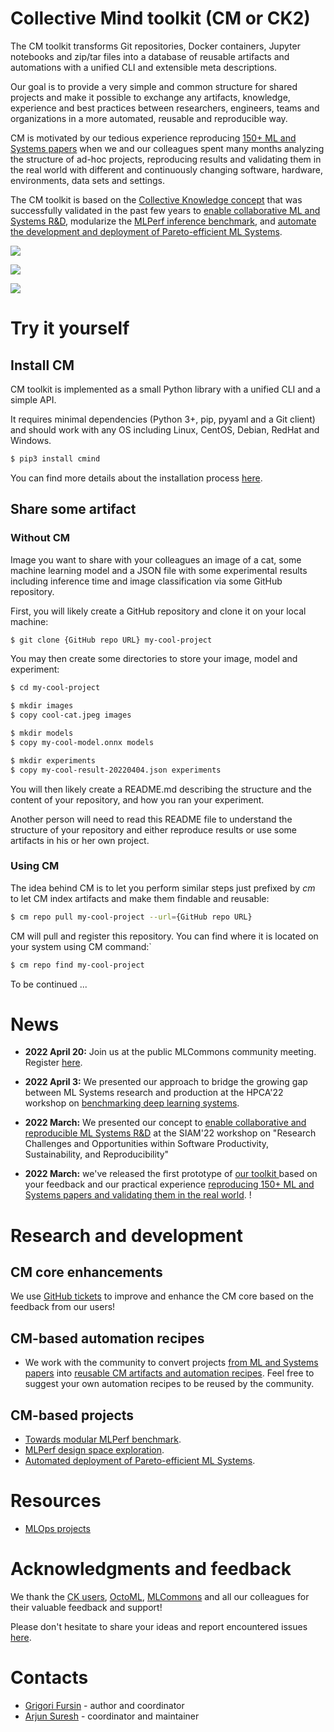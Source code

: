 # Collective Mind toolkit (CM or CK2)

The CM toolkit transforms Git repositories, Docker containers, Jupyter notebooks and zip/tar files
into a database of reusable artifacts and automations with a unified CLI and extensible meta descriptions.

Our goal is to provide a very simple and common structure for shared projects
and make it possible to exchange any artifacts, knowledge, experience and best practices 
between researchers, engineers, teams and organizations 
in a more automated, reusable and reproducible way.

CM is motivated by our tedious experience reproducing [150+ ML and Systems papers](https://www.youtube.com/watch?v=7zpeIVwICa4)
when we and our colleagues spent many months analyzing the structure of ad-hoc projects, reproducing results
and validating them in the real world with different and continuously changing software, hardware, environments, 
data sets and settings.

The CM toolkit is based on the [Collective Knowledge concept](https://arxiv.org/abs/2011.01149)
that was successfully validated in the past few years to [enable collaborative ML and Systems R&D](https://cKnowledge.org/partners.html),
modularize the [MLPerf inference benchmark](https://github.com/mlcommons/ck/tree/master/docs/mlperf-automation),
and [automate the development and deployment of Pareto-efficient ML Systems](https://www.youtube.com/watch?v=1ldgVZ64hEI).


![](https://cKnowledge.org/images/cm-gap-beween-mlsys-research-and-production.png?id=1)

![](https://cKnowledge.org/images/cm-gap-beween-mlsys-research-and-production2.png?id=1)

![](https://cKnowledge.org/images/cm-gap-beween-mlsys-research-and-production3.png)

# Try it yourself

## Install CM

CM toolkit is implemented as a small Python library with a unified CLI and a simple API.

It requires minimal dependencies (Python 3+, pip, pyyaml and a Git client) 
and should work with any OS including Linux, CentOS, Debian, RedHat and Windows.

```bash
$ pip3 install cmind
```

You can find more details about the installation process [here](docs/installation.md).

## Share some artifact 

### Without CM

Image you want to share with your colleagues an image of a cat, some machine learning model
and a JSON file with some experimental results including inference time and image classification
via some GitHub repository.

First, you will likely create a GitHub repository and clone it on your local machine:

```bash
$ git clone {GitHub repo URL} my-cool-project
```
 
You may then create some directories to store your image, model and experiment:

```bash
$ cd my-cool-project

$ mkdir images
$ copy cool-cat.jpeg images

$ mkdir models
$ copy my-cool-model.onnx models

$ mkdir experiments
$ copy my-cool-result-20220404.json experiments
```

You will then likely create a README.md describing the structure 
and the content of your repository,
and how you ran your experiment.

Another person will need to read this README file to understand the structure
of your repository and either reproduce results or use some artifacts
in his or her own project.

### Using CM

The idea behind CM is to let you perform similar steps just prefixed by *cm* 
to let CM index artifacts and make them findable and reusable:

```bash
$ cm repo pull my-cool-project --url={GitHub repo URL} 
```

CM will pull and register this repository. You can find where it is located on your system using CM command:`
```bash
$ cm repo find my-cool-project
```


To be continued ...





# News

* **2022 April 20:** Join us at the public MLCommons community meeting. Register [here](https://docs.google.com/spreadsheets/d/1bb7qWgWM-6gop1Mwjm4u8LZtC7uqbee8C30DHipkkms/edit#gid=533252977).

* **2022 April 3:** We presented our approach to bridge the growing gap between ML Systems research and production 
  at the HPCA'22 workshop on [benchmarking deep learning systems](https://sites.google.com/g.harvard.edu/mlperf-bench-hpca22/home).

* **2022 March:** We presented our concept to [enable collaborative and reproducible ML Systems R&D](https://meetings.siam.org/sess/dsp_programsess.cfm?SESSIONCODE=73126) 
  at the SIAM'22 workshop on "Research Challenges and Opportunities within Software Productivity, Sustainability, and Reproducibility"

* **2022 March:** we've released the first prototype of [our toolkit ](https://github.com/mlcommons/ck/tree/master/ck2)
  based on your feedback and our practical experience [reproducing 150+ ML and Systems papers and validating them in the real world](https://www.youtube.com/watch?v=7zpeIVwICa4).
! 


# Research and development

## CM core enhancements

We use [GitHub tickets](https://github.com/mlcommons/ck/issues) 
to improve and enhance the CM core based on the feedback from our users!

## CM-based automation recipes

* We work with the community to convert projects [from ML and Systems papers](https://cTuning.org/ae) 
  into [reusable CM artifacts and automation recipes](docs/reusable-components.md). 
  Feel free to suggest your own automation recipes to be reused by the community.

## CM-based projects

* [Towards modular MLPerf benchmark](docs/projects/modular-mlperf.md).
* [MLPerf design space exploration](docs/projects/mlperf-dse.md).
* [Automated deployment of Pareto-efficient ML Systems](docs/projects/production-deployment.md).

# Resources

* [MLOps projects](docs/KB/MLOps.md)

# Acknowledgments and feedback

We thank the [CK users](https://cKnowledge.org/partners.html), [OctoML](https://octoml.ai), [MLCommons](https://mlcommons.org) 
and all our colleagues for their valuable feedback and support!

Please don't hesitate to share your ideas and report encountered issues [here](https://github.com/mlcommons/ck/issues).

# Contacts

* [Grigori Fursin](https://cKnowledge.io/@gfursin) - author and coordinator
* [Arjun Suresh](https://www.linkedin.com/in/arjunsuresh) - coordinator and maintainer
